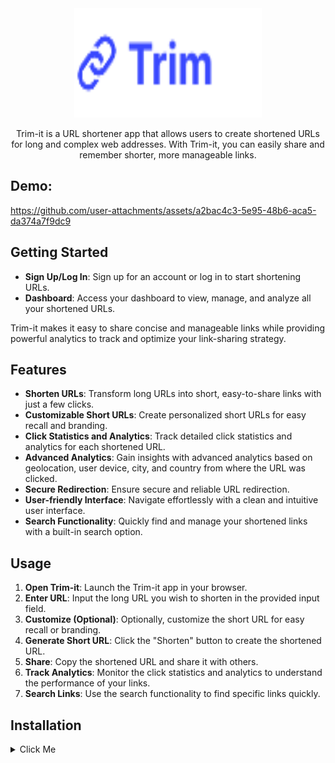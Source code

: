 <div align="center">
  <img src="/public/assets/logo.svg" alt="Trim-it logo" width="300" height="175">
  
  <p>Trim-it is a URL shortener app that allows users to create shortened URLs for long and complex web addresses. With Trim-it, you can easily share and remember shorter, more manageable links.</p>
</div>

## Demo:

https://github.com/user-attachments/assets/a2bac4c3-5e95-48b6-aca5-da374a7f9dc9

## Getting Started

- **Sign Up/Log In**: Sign up for an account or log in to start shortening URLs.
- **Dashboard**: Access your dashboard to view, manage, and analyze all your shortened URLs.

Trim-it makes it easy to share concise and manageable links while providing powerful analytics to track and optimize your link-sharing strategy.

## Features

- **Shorten URLs**: Transform long URLs into short, easy-to-share links with just a few clicks.
- **Customizable Short URLs**: Create personalized short URLs for easy recall and branding.
- **Click Statistics and Analytics**: Track detailed click statistics and analytics for each shortened URL.
- **Advanced Analytics**: Gain insights with advanced analytics based on geolocation, user device, city, and country from where the URL was clicked.
- **Secure Redirection**: Ensure secure and reliable URL redirection.
- **User-friendly Interface**: Navigate effortlessly with a clean and intuitive user interface.
- **Search Functionality**: Quickly find and manage your shortened links with a built-in search option.

## Usage

1. **Open Trim-it**: Launch the Trim-it app in your browser.
2. **Enter URL**: Input the long URL you wish to shorten in the provided input field.
3. **Customize (Optional)**: Optionally, customize the short URL for easy recall or branding.
4. **Generate Short URL**: Click the "Shorten" button to create the shortened URL.
5. **Share**: Copy the shortened URL and share it with others.
6. **Track Analytics**: Monitor the click statistics and analytics to understand the performance of your links.
7. **Search Links**: Use the search functionality to find specific links quickly.


## Installation

<details>
<summary>
Click Me
</summary>

### Important: 

Make sure you properly configure your Supabase project to enable authentication using GitHub and Google.


## Using Yarn

1. Clone the repository
2. Install the dependencies
3. Run the server

```bash
git clone git@github.com:geekyharsh05/Trimit.git

cd Trimit

yarn install

yarn dev
```


## Using Docker

```bash
git clone git@github.com:geekyharsh05/Trimit.git

cd Trimit

docker build -t trimit .

docker run -p 5173:5173 trimit:latest


```
</details>
